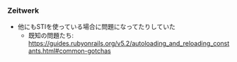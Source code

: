 ### Zeitwerk

* 他にもSTIを使っている場合に問題になってたりしていた
  * 既知の問題たち: https://guides.rubyonrails.org/v5.2/autoloading_and_reloading_constants.html#common-gotchas
